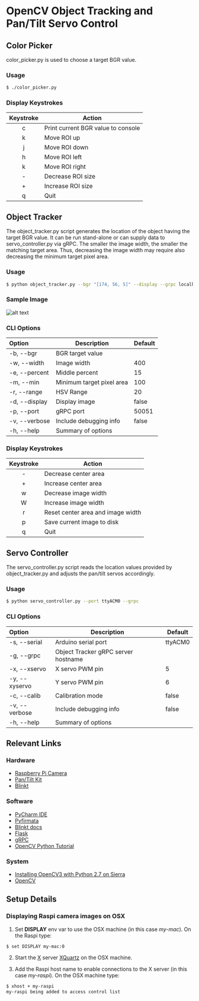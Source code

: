 # OpenCV Object Tracking and Pan/Tilt Servo Control


## Color Picker 

color_picker.py is used to choose a target BGR value.

### Usage 

```bash
$ ./color_picker.py 
```

### Display Keystrokes

| Keystroke  | Action                                             |
|:----------:|----------------------------------------------------|
| c          | Print current BGR value to console                 |
| k          | Move ROI up                                        |
| j          | Move ROI down                                      |
| h          | Move ROI left                                      |
| k          | Move ROI right                                     |
| -          | Decrease ROI size                                  |
| +          | Increase ROI size                                  |
| q          | Quit                                               |


## Object Tracker

The object_tracker.py script generates the location of the object 
having the target BGR value. It can be run stand-alone or can supply data to 
servo_controller.py via gRPC. The smaller the image width, the smaller 
the matching target area. Thus, decreasing the image width may require also 
decreasing the minimum target pixel area.

### Usage 

```bash
$ python object_tracker.py --bgr "[174, 56, 5]" --display --grpc localhost
```

### Sample Image

![alt text](https://github.com/pambrose/opencv_object_tracking/raw/master/docs/target_img.png "Object Tracking")


### CLI Options

| Option         | Description                                        | Default |
|:---------------|----------------------------------------------------|---------|
| -b, --bgr      | BGR target value                                   |         |
| -w, --width    | Image width                                        | 400     |
| -e, --percent  | Middle percent                                     | 15      |
| -m, --min      | Minimum target pixel area                          | 100     |
| -r, --range    | HSV Range                                          | 20      |
| -d, --display  | Display image                                      | false   |
| -p, --port     | gRPC port                                          | 50051   |
| -v, --verbose  | Include debugging info                             | false   |
| -h, --help     | Summary of options                                 |         |


### Display Keystrokes

| Keystroke  | Action                                             |
|:----------:|----------------------------------------------------|
| -          | Decrease center area                               |
| +          | Increase center area                               |
| w          | Decrease image width                               |
| W          | Increase image width                               |
| r          | Reset center area and image width                  |
| p          | Save current image to disk                         |
| q          | Quit                                               |


## Servo Controller

The servo_controller.py script reads the location values provided by object_tracker.py
and adjusts the pan/tilt servos accordingly.

### Usage 

```bash
$ python servo_controller.py --port ttyACM0 --grpc
```

### CLI Options

| Option         | Description                                        | Default |
|:---------------|----------------------------------------------------|---------|
| -s, --serial   | Arduino serial port                                | ttyACM0 |
| -g, --grpc     | Object Tracker gRPC server hostname                |         |
| -x, --xservo   | X servo PWM pin                                    | 5       |
| -y, --xyservo  | Y servo PWM pin                                    | 6       |
| -c, --calib    | Calibration mode                                   | false   |
| -v, --verbose  | Include debugging info                             | false   |
| -h, --help     | Summary of options                                 |         |


## Relevant Links

### Hardware
* [Raspberry Pi Camera](https://www.adafruit.com/products/3099)
* [Pan/Tilt Kit](https://www.adafruit.com/product/1967)
* [Blinkt](https://www.adafruit.com/products/3195)

### Software
* [PyCharm IDE](https://www.jetbrains.com/pycharm/)
* [Pyfirmata](https://github.com/tino/pyFirmata)
* [Blinkt docs](http://docs.pimoroni.com/blinkt/)
* [Flask](http://flask.pocoo.org)
* [gRPC](http://www.grpc.io/docs/tutorials/basic/python.html)
* [OpenCV Python Tutorial](http://docs.opencv.org/3.0-beta/doc/py_tutorials/py_tutorials.html)

### System
* [Installing OpenCV3 with Python 2.7 on Sierra](http://www.pyimagesearch.com/2016/11/28/macos-install-opencv-3-and-python-2-7/)
* [OpenCV](https://github.com/opencv/opencv)


## Setup Details

### Displaying Raspi camera images on OSX

1) Set **DISPLAY** env var to use the OSX machine (in this case *my-mac*). 
On the Raspi type:
```bash
$ set DISPLAY my-mac:0
```

2) Start the [X](https://en.wikipedia.org/wiki/X_Window_System) server [XQuartz](https://www.xquartz.org) 
on the OSX machine.

3) Add the Raspi host name to enable connections to the X server (in this case *my-raspi*). 
On the OSX machine type:
```bash
$ xhost + my-raspi
my-raspi being added to access control list
```
